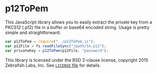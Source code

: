 # p12ToPem

This JavaScript library allows you to easily extract the private key from a
PKCS12 (.p12) file in a buffer or base64 encoded string. Usage is pretty simple
and straightforward:

```javascript
var p12ToPem = require("../p12ToPem.js");
var p12File = fs.readFileSync("/path/to.p12");
var privateKey = p12ToPem(p12File, "password");
```

This library is licensed under the BSD 2-clause license, copyright 2015 Zebrafish Labs, Inc.
See [`LICENSE` file](https://github.com/zebrafishlabs/p12ToPem/blob/master/LICENSE) for details.
